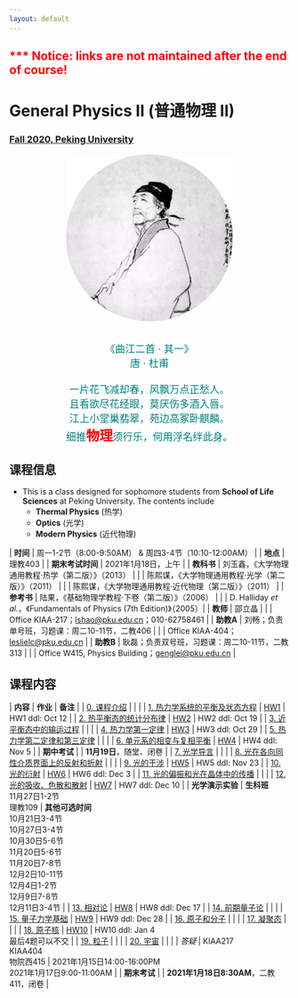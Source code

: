 ```yaml
---
layout: default
---
```


<style>
table {
  font-family: arial, sans-serif;
  border-collapse: collapse;
  width: 100%;
}

td, th {
  border: 1px solid #dddddd;
  text-align: left;
  padding: 8px;
}

tr:nth-child(odd) {
  background-color: #dddddd;
}
</style>

<h2>
<font color="red">
*** Notice: links are not maintained after the end of course! 
</font>
</h2>

# <b>General Physics II (普通物理 II)</b>

### <u>Fall 2020, Peking University</u>

<div style="display: flex; justify-content: center;">
<img src="dufu.jpeg" width="300" height="300">
</div>

<p align="center">
<font color="teal" size="4">
<br> 《曲江二首 · 其一》<br>
唐 · 杜甫 <br>
<br>
一片花飞减却春，风飘万点正愁人。 <br>
且看欲尽花经眼，莫厌伤多酒入唇。 <br>
江上小堂巢翡翠，苑边高冢卧麒麟。 <br>
细推<font color="red" size="5"><b>物理</b></font>须行乐，何用浮名绊此身。 <br>
</font>
</p>

## 课程信息

- This is a class designed for sophomore students from <b>School of Life
  Sciences</b> at Peking University. The contents include
  - **Thermal Physics** (热学)
  - **Optics** (光学)
  - **Modern Physics** (近代物理)

| **时间** | 周一1-2节（8:00-9:50AM） & 周四3-4节（10:10-12:00AM） |
| **地点** | 理教403 |
| **期末考试时间** | 2021年1月18日，上午 |
| **教科书** | 刘玉鑫，《大学物理通用教程·热学（第二版）》（2013） |
| | 陈熙谋，《大学物理通用教程·光学（第二版）》（2011） |
| | 陈熙谋，《大学物理通用教程·近代物理（第二版）》（2011） |
| **参考书** | 陆果，《基础物理学教程·下卷（第二版）》（2006） |
| | D. Halliday *et al.*，《Fundamentals of Physics (7th Edition)》（2005）|
| **教师** | 邵立晶 | 
| | Office KIAA-217；lshao@pku.edu.cn；010-62758461 | 
| **助教A** | 刘畅；负责单号班，习题课：周二10-11节，二教406 |
| | Office KIAA-404；leslielc@pku.edu.cn |
| **助教B** | 耿磊；负责双号班，习题课：周二10-11节，二教313 |
| | Office  W415, Physics Building；genglei@pku.edu.cn |

<p></p>

## 课程内容

| **内容** | **作业** | **备注** |
| [0. 课程介绍](https://disk.pku.edu.cn/link/D851588D2B526461376A2EE23DAA50BA) | | |
| [1. 热力学系统的平衡及状态方程](https://disk.pku.edu.cn/link/D851588D2B526461376A2EE23DAA50BA) | [HW1](https://disk.pku.edu.cn/link/D851588D2B526461376A2EE23DAA50BA) | HW1 ddl: Oct 12 |
| [2. 热平衡态的统计分布律](https://disk.pku.edu.cn/link/D851588D2B526461376A2EE23DAA50BA) | [HW2](https://disk.pku.edu.cn/link/D851588D2B526461376A2EE23DAA50BA) | HW2 ddl: Oct 19 |
| [3. 近平衡态中的输运过程](https://disk.pku.edu.cn/link/D851588D2B526461376A2EE23DAA50BA) | | |
| [4. 热力学第一定律](https://disk.pku.edu.cn/link/D851588D2B526461376A2EE23DAA50BA) | [HW3](https://disk.pku.edu.cn/link/D851588D2B526461376A2EE23DAA50BA) | HW3 ddl: Oct 29 |
| [5. 热力学第二定律和第三定律](https://disk.pku.edu.cn/link/D851588D2B526461376A2EE23DAA50BA) | | |
| [6. 单元系的相变与复相平衡](https://disk.pku.edu.cn/link/D851588D2B526461376A2EE23DAA50BA) | [HW4](https://disk.pku.edu.cn/link/D851588D2B526461376A2EE23DAA50BA) | HW4 ddl: Nov 5 |
| **期中考试** | | **11月19日**，随堂、闭卷 |
| [7. 光学导言](https://disk.pku.edu.cn/link/D851588D2B526461376A2EE23DAA50BA) | | |
| [8. 光在各向同性介质界面上的反射和折射](https://disk.pku.edu.cn/link/D851588D2B526461376A2EE23DAA50BA) | | |
| [9. 光的干涉](https://disk.pku.edu.cn/link/D851588D2B526461376A2EE23DAA50BA) | [HW5](https://disk.pku.edu.cn/link/D851588D2B526461376A2EE23DAA50BA) | HW5 ddl: Nov 23 |
| [10. 光的衍射](https://disk.pku.edu.cn/link/D851588D2B526461376A2EE23DAA50BA) | [HW6](https://disk.pku.edu.cn/link/D851588D2B526461376A2EE23DAA50BA) | HW6 ddl: Dec 3 |
| [11. 光的偏振和光在晶体中的传播](https://disk.pku.edu.cn/link/D851588D2B526461376A2EE23DAA50BA) | | |
| [12. 光的吸收、色散和散射](https://disk.pku.edu.cn/link/D851588D2B526461376A2EE23DAA50BA) | [HW7](https://disk.pku.edu.cn/link/D851588D2B526461376A2EE23DAA50BA) | HW7 ddl: Dec 10 |
| **光学演示实验** | **生科班**<br>11月27日1-2节<br>理教109 | **其他可选时间**<br>10月21日3-4节<br>10月27日3-4节<br>10月30日5-6节<br>11月20日5-6节<br>11月20日7-8节<br>12月2日10-11节<br>12月4日1-2节<br>12月9日7-8节<br>12月11日3-4节 |
| [13. 相对论](https://disk.pku.edu.cn/link/D851588D2B526461376A2EE23DAA50BA) | [HW8](https://disk.pku.edu.cn/link/D851588D2B526461376A2EE23DAA50BA) | HW8 ddl: Dec 17 |
| [14. 前期量子论](https://disk.pku.edu.cn/link/D851588D2B526461376A2EE23DAA50BA) | | |
| [15. 量子力学基础](https://disk.pku.edu.cn/link/D851588D2B526461376A2EE23DAA50BA) | [HW9](https://disk.pku.edu.cn/link/D851588D2B526461376A2EE23DAA50BA) | HW9 ddl: Dec 28 |
| [16. 原子和分子](https://disk.pku.edu.cn/link/D851588D2B526461376A2EE23DAA50BA) | | |
| [17. 凝聚态](https://disk.pku.edu.cn/link/D851588D2B526461376A2EE23DAA50BA) | | |
| [18. 原子核](https://disk.pku.edu.cn/link/D851588D2B526461376A2EE23DAA50BA) | [HW10](https://disk.pku.edu.cn/link/D851588D2B526461376A2EE23DAA50BA) | HW10 ddl: Jan 4<br>最后4题可以不交 |
| [19. 粒子](https://disk.pku.edu.cn/link/D851588D2B526461376A2EE23DAA50BA) |  | |
| [20. 宇宙](https://disk.pku.edu.cn/link/D851588D2B526461376A2EE23DAA50BA) |  | |
| *答疑* | KIAA217<br>KIAA404<br>物院西415 | 2021年1月15日14:00-16:00PM<br>2021年1月17日9:00-11:00AM |
| **期末考试** | | **2021年1月18日8:30AM**，二教411，闭卷 |




<script type="text/x-mathjax-config">
  MathJax.Hub.Config({
    tex2jax: {
      inlineMath: [ ['$','$'] ],
      processEscapes: true
    }
  });
</script>
<script type="text/javascript" src="https://cdn.mathjax.org/mathjax/latest/MathJax.js?config=TeX-AMS-MML_HTMLorMML">
</script>

